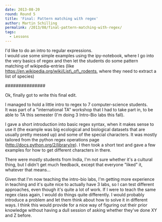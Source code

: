 ```yaml
---
date: 2013-08-20
round: Round 5
title: 'Final: Pattern matching with regex'
author: Martin Schilling
permalink: /2013/08/final-pattern-matching-with-regex/
tags:
  - Lessons
---
```

I'd like to do an intro to regular expressions.  
I would use some simple examples using the ipy-notebook, where I go into the very basics of regex and then let the students do some pattern matching of wikipedia-entries (like https://en.wikipedia.org/wiki/List\_of\_rodents, where they need to extract a list of species)

###############

Ok, finally got to write this final edit.

I managed to hold a little intro to regex to 7 computer-science students.  
It was part of a "international TA" workshop that I had to take part in, to be able to TA this semester (I'm doing 3 Intro-Bio labs this fall). 

I gave a short introduction into basic regex syntax, when it makes sense to use it (the example was big ecological and biological datasets that are usually pretty messed up) and some of the special characters. It was mostly tailored from the python regex operations page (http://docs.python.org/2/library/re). I then took a short text and gave a few examples for how to get different characters in there.

There were mostly students from India, I'm not sure whether it's a cultural thing, but I didn't get much feedback, except that everyone "liked" it, whatever that means...

Given that I'm now teaching the intro-bio labs, I'm getting more experience in teaching and it's quite nice to actually have 3 labs, so I can test different approaches, even though it's quite a lot of work. If I were to teach the same regex class again, I would do things quite differently. I would probably introduce a problem and let them think about how to solve it in different ways. I think this would provide for a nice way of figuring out their prior knowledge without having a dull session of asking whether they've done XY and Z before.
